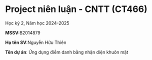 # Project niên luận - CNTT (CT466)

Học kỳ 2, Năm học 2024-2025

**MSSV**:B2014879

**Họ tên SV**:Nguyễn Hữu Thiên

**Tên dự án**: Ứng dụng điểm danh bằng nhận diện khuôn mặt

